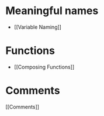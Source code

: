 # Meaningful names
- [[Variable Naming]]
# Functions
- [[Composing Functions]]
# Comments
[[Comments]]